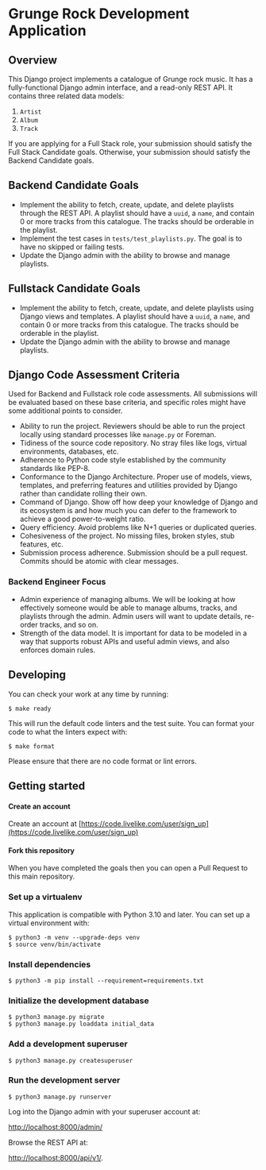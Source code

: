# Grunge Rock Development Application

## Overview

This Django project implements a catalogue of Grunge rock music.  It has a fully-functional Django admin interface, and a read-only REST API.  It contains three related data models:

1. `Artist`
2. `Album`
3. `Track`

If you are applying for a Full Stack role, your submission should satisfy the Full Stack Candidate goals.
Otherwise, your submission should satisfy the Backend Candidate goals.

## Backend Candidate Goals

* Implement the ability to fetch, create, update, and delete playlists through the REST API.  A playlist should have a `uuid`, a `name`, and contain 0 or more tracks from this catalogue.  The tracks should be orderable in the playlist.
* Implement the test cases in `tests/test_playlists.py`.  The goal is to have no skipped or failing tests.
* Update the Django admin with the ability to browse and manage playlists.

## Fullstack Candidate Goals

* Implement the ability to fetch, create, update, and delete playlists using Django views and templates.  A playlist should have a `uuid`, a `name`, and contain 0 or more tracks from this catalogue.  The tracks should be orderable in the playlist.
* Update the Django admin with the ability to browse and manage playlists.


## Django Code Assessment Criteria

Used for Backend and Fullstack role code assessments.  All submissions will be evaluated based on these base criteria, and specific roles might have some additional points to consider.

* Ability to run the project. Reviewers should be able to run the project locally using standard processes like `manage.py` or Foreman.
* Tidiness of the source code repository. No stray files like logs, virtual environments, databases, etc.
* Adherence to Python code style established by the community standards like PEP-8.
* Conformance to the Django Architecture. Proper use of models, views, templates, and preferring features and utilities provided by Django rather than candidate rolling their own.
* Command of Django. Show off how deep your knowledge of Django and its ecosystem is and how much you can defer to the framework to achieve a good power-to-weight ratio.
* Query efficiency. Avoid problems like N+1 queries or duplicated queries.
* Cohesiveness of the project. No missing files, broken styles, stub features, etc.
* Submission process adherence. Submission should be a pull request. Commits should be atomic with clear messages.

### Backend Engineer Focus

* Admin experience of managing albums. We will be looking at how effectively someone would be able to manage albums, tracks, and playlists through the admin. Admin users will want to update details, re-order tracks, and so on.
* Strength of the data model. It is important for data to be modeled in a way that supports robust APIs and useful admin views, and also enforces domain rules.

## Developing

You can check your work at any time by running:

```shell
$ make ready
```

This will run the default code linters and the test suite.  You can format your code to what the linters expect with:

```shell
$ make format
```

Please ensure that there are no code format or lint errors.

## Getting started

#### Create an account

Create an account at [https://code.livelike.com/user/sign_up](https://code.livelike.com/user/sign_up)

#### Fork this repository

When you have completed the goals then you can open a Pull Request to this main repository.

### Set up a virtualenv

This application is compatible with Python 3.10 and later.  You can set up a virtual environment with:

```shell
$ python3 -m venv --upgrade-deps venv
$ source venv/bin/activate
```

### Install dependencies

```shell
$ python3 -m pip install --requirement=requirements.txt
```

### Initialize the development database

```shell
$ python3 manage.py migrate
$ python3 manage.py loaddata initial_data
```

### Add a development superuser

```shell
$ python3 manage.py createsuperuser
```

### Run the development server

```shell
$ python3 manage.py runserver
```

Log into the Django admin with your superuser account at:

[http://localhost:8000/admin/](http://localhost:8000/admin/)

Browse the REST API at:

[http://localhost:8000/api/v1/](http://localhost:8000/api/v1/).
